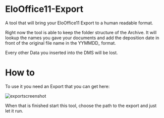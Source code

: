 # EloOffice11-Export

A tool that will bring your EloOffice11 Export to a human readable format.


Right now the tool is able to keep the folder structure of the Archive. It will lookup the names you gave your documents and add the deposition date in front of the original file name in the YYMMDD_ format.

Every other Data you inserted into the DMS will be lost.




# How to


To use it you need an Export that you can get here:

![exportscreenshot](https://user-images.githubusercontent.com/106178018/212788678-5e739d3b-940c-4eeb-864a-7aaee492a31c.png)


When that is finished start this tool, choose the path to the export and just let it run.
